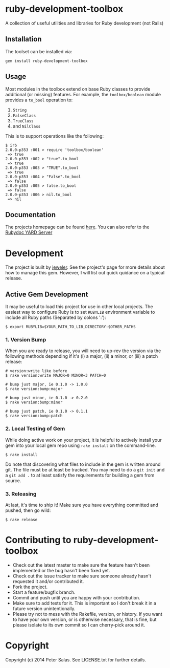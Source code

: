 # ruby-development-toolbox

A collection of useful utilities and libraries for Ruby development (not Rails)

## Installation

The toolset can be installed via:

	gem install ruby-development-toolbox
	
## Usage

Most modules in the toolbox extend on base Ruby classes to provide additional (or missing) features. For example, the `toolbox/boolean` module provides a `to_bool` operation to:

1. `String`
2. `FalseClass`
3. `TrueClass`
4. and `NilClass`

This is to support operations like the following:

	$ irb
	2.0.0-p353 :001 > require 'toolbox/boolean'
 	 => true
	2.0.0-p353 :002 > "true".to_bool
	 => true 
	2.0.0-p353 :003 > "TRUE".to_bool	
	 => true
	2.0.0-p353 :004 > "False".to_bool
	 => false
	2.0.0-p353 :005 > false.to_bool
	 => false
	2.0.0-p353 :006 > nil.to_bool
	 => nil
	

## Documentation

The projects homepage can be found [here](https://github.com/gradeawarrior/ruby-development-toolbox). You can also refer to the [Rubydoc YARD Server](http://rubydoc.info/github/gradeawarrior/ruby-development-toolbox/frames)

# Development

The project is built by [jeweler](https://github.com/technicalpickles/jeweler). See the project's page for more details about how to manage this gem. However, I will list out quick quidance on a typical release.

## Active Gem Development

It may be useful to load this project for use in other local projects. The easiest way to configure Ruby is to set `RUBYLIB` environment variable to include all Ruby paths (Separated by colons ':'):

	$ export RUBYLIB=$YOUR_PATH_TO_LIB_DIRECTORY:$OTHER_PATHS

### 1. Version Bump

When you are ready to release, you will need to up-rev the version via the
following methods depending if it's (i) a major, (ii) a minor, or (iii) a patch
release:

    # version:write like before
    $ rake version:write MAJOR=0 MINOR=3 PATCH=0
    
    # bump just major, ie 0.1.0 -> 1.0.0
    $ rake version:bump:major
    
    # bump just minor, ie 0.1.0 -> 0.2.0
    $ rake version:bump:minor
    
    # bump just patch, ie 0.1.0 -> 0.1.1
    $ rake version:bump:patch

### 2. Local Testing of Gem

While doing active work on your project, it is helpful to actively install your gem into your local gem repo using `rake install` on the command-line.

	$ rake install

Do note that discovering what files to include in the gem is written around git. The file must be at least be tracked. You may need to do a `git init` and a `git add .` to at least satisfy the requirements for building a gem from source.

### 3. Releasing

At last, it's time to ship it! Make sure you have everything committed and pushed, then go wild:

	$ rake release

# Contributing to ruby-development-toolbox
 
* Check out the latest master to make sure the feature hasn't been implemented or the bug hasn't been fixed yet.
* Check out the issue tracker to make sure someone already hasn't requested it and/or contributed it.
* Fork the project.
* Start a feature/bugfix branch.
* Commit and push until you are happy with your contribution.
* Make sure to add tests for it. This is important so I don't break it in a future version unintentionally.
* Please try not to mess with the Rakefile, version, or history. If you want to have your own version, or is otherwise necessary, that is fine, but please isolate to its own commit so I can cherry-pick around it.

# Copyright

Copyright (c) 2014 Peter Salas. See LICENSE.txt for
further details.

